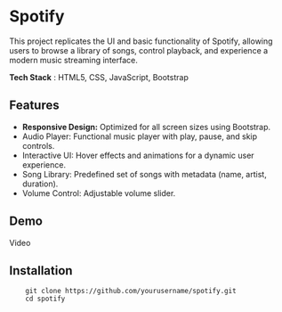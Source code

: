 # Spotify 

This project replicates the UI and basic functionality of Spotify, allowing users to browse a library of songs, control playback, and experience a modern music streaming interface.

 **Tech Stack** : HTML5, CSS, JavaScript, Bootstrap

 ## Features 
 
- **Responsive Design:** Optimized for all screen sizes using Bootstrap.
- Audio Player: Functional music player with play, pause, and skip controls.
- Interactive UI: Hover effects and animations for a dynamic user experience.
- Song Library: Predefined set of songs with metadata (name, artist, duration).
- Volume Control: Adjustable volume slider.

## Demo

Video


## Installation

```
    git clone https://github.com/yourusername/spotify.git  
    cd spotify
```




